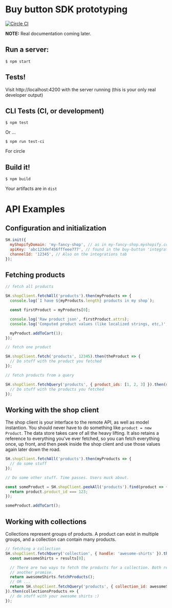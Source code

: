 # Buy button SDK prototyping
[![Circle CI](https://circleci.com/gh/Shopify/js-buy-sdk.png?circle-token=3be0ebe6fbb4841442b86678696947bd4b5456d7)](https://circleci.com/gh/Shopify/js-buy-sdk)


**NOTE:** Real documentation coming later.

## Run a server:

    $ npm start

## Tests!

Visit http://localhost:4200 with the server running (this is your only real
developer output)

## CLI Tests (CI, or development)

    $ npm test

Or ...

    $ npm run test-ci

For circle

## Build it!

    $ npm build

Your artifacts are in `dist`

# API Examples

## Configuration and initialization

```javascript
SH.init({
  myShopifyDomain: 'my-fancy-shop', // as in my-fancy-shop.myshopify.com
  apiKey: 'abc123def456fffeee777', // found in the buy-button 'integrations' tab
  channelId: '12345', // Also on the integrations tab
});
```

## Fetching products

```javascript
// fetch all products

SH.shopClient.fetchAll('products').then(myProducts => {
  console.log(`I have ${myProducts.length} products in my shop`);

  const firstProduct = myProducts[0];

  console.log('Raw product json', firstProduct.attrs);
  console.log('Computed product values (like localized strings, etc,)', firstProduct);

  myProduct.addToCart(1);
});

// fetch one product

SH.shopClient.fetch('products', 12345).then(theProduct => {
  // Do stuff with the product you fetched
});

// fetch products from a query

SH.shopClient.fetchQuery('products', { product_ids: [1, 2, 3] }).then(someProducts => {
  // Do stuff with the products you fetched
});
```

## Working with the shop client

The shop client is your interface to the remote API, as well as model instantion.
You should never have to do something like `product = new Product`. The data
store takes care of all the heavy lifting. It also retains a reference to
everything you've ever fetched, so you can fetch everything once, up front, and
then peek inside the shop client and use those values again later down the road.

```javascript
SH.shopClient.fetchAll('products').then(myProducts => {
  // do some stuff
});

// Do some other stuff. Time passes. Users muck about.

const someProduct = SH.shopClient.peekAll('products').find(product => {
  return product.product_id === 123;
});

someProduct.addToCart();
```

## Working with collections

Collections represent groups of products. A product can exist in multiple
groups, and a collection can contain many products.

```javascript
// fetching a collection
SH.shopClient.fetchQuery('collection', { handle: 'awesome-shirts' }).then(results => {
  const awesomeShirts = results[0];

  // There are two ways to fetch the products for a collection. Both return
  // another promise.
  return awesomeShirts.fetchProducts();
  // OR ...
  return SH.shopClient.fetchQuery('products', { collection_id: awesomeShirts.attrs.id });
}).then(collectionsProducts => {
  // do stuff with your awesome shirts :)
});
```
